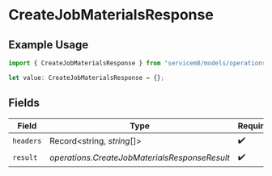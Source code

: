 # CreateJobMaterialsResponse

## Example Usage

```typescript
import { CreateJobMaterialsResponse } from "servicem8/models/operations";

let value: CreateJobMaterialsResponse = {};
```

## Fields

| Field                                         | Type                                          | Required                                      | Description                                   |
| --------------------------------------------- | --------------------------------------------- | --------------------------------------------- | --------------------------------------------- |
| `headers`                                     | Record<string, *string*[]>                    | :heavy_check_mark:                            | N/A                                           |
| `result`                                      | *operations.CreateJobMaterialsResponseResult* | :heavy_check_mark:                            | N/A                                           |